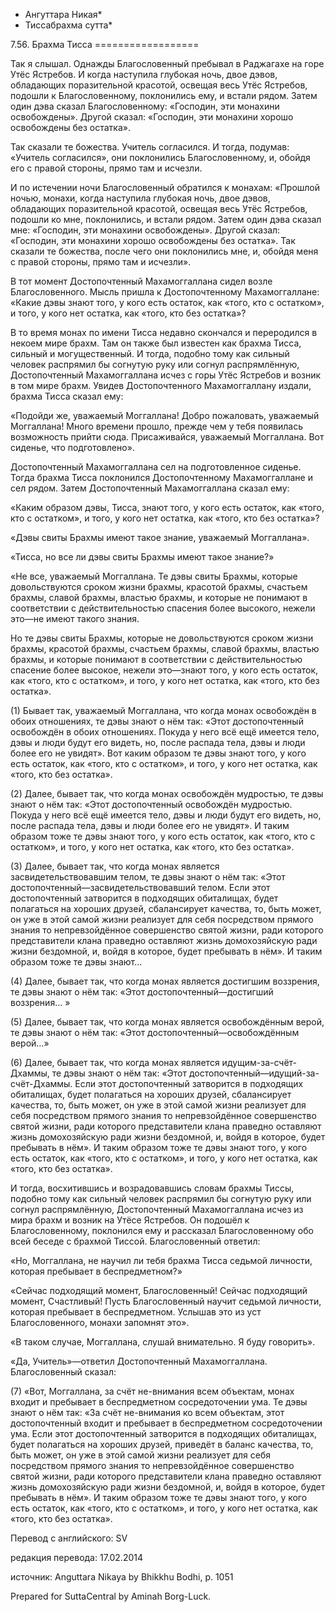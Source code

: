 * Ангуттара Никая*
* Тиссабрахма сутта*

7\.56\. Брахма Тисса
\=\=\=\=\=\=\=\=\=\=\=\=\=\=\=\=\=\=

Так я слышал\. Однажды Благословенный пребывал в Раджагахе на горе Утёс Ястребов\. И когда наступила глубокая ночь, двое дэвов, обладающих поразительной красотой, освещая весь Утёс Ястребов, подошли к Благословенному, поклонились ему, и встали рядом\. Затем один дэва сказал Благословенному: «Господин, эти монахини освобождены»\. Другой сказал: «Господин, эти монахини хорошо освобождены без остатка»\.

Так сказали те божества\. Учитель согласился\. И тогда, подумав: «Учитель согласился», они поклонились Благословенному, и, обойдя его с правой стороны, прямо там и исчезли\.

И по истечении ночи Благословенный обратился к монахам: «Прошлой ночью, монахи, когда наступила глубокая ночь, двое дэвов, обладающих поразительной красотой, освещая весь Утёс Ястребов, подошли ко мне, поклонились, и встали рядом\. Затем один дэва сказал мне: «Господин, эти монахини освобождены»\. Другой сказал: «Господин, эти монахини хорошо освобождены без остатка»\. Так сказали те божества, после чего они поклонились мне, и, обойдя меня с правой стороны, прямо там и исчезли»\.

В тот момент Достопочтенный Махамоггаллана сидел возле Благословенного\. Мысль пришла к Достопочтенному Махамоггаллане: «Какие дэвы знают того, у кого есть остаток, как «того, кто с остатком», и того, у кого нет остатка, как «того, кто без остатка»?

В то время монах по имени Тисса недавно скончался и переродился в некоем мире брахм\. Там он также был известен как брахма Тисса, сильный и могущественный\. И тогда, подобно тому как сильный человек распрямил бы согнутую руку или согнул распрямлённую, Достопочтенный Махамоггаллана исчез с горы Утёс Ястребов и возник в том мире брахм\. Увидев Достопочтенного Махамоггаллану издали, брахма Тисса сказал ему:

«Подойди же, уважаемый Моггаллана\! Добро пожаловать, уважаемый Моггаллана\! Много времени прошло, прежде чем у тебя появилась возможность прийти сюда\. Присаживайся, уважаемый Моггаллана\. Вот сиденье, что подготовлено»\.

Достопочтенный Махамоггаллана сел на подготовленное сиденье\. Тогда брахма Тисса поклонился Достопочтенному Махамоггаллане и сел рядом\. Затем Достопочтенный Махамоггаллана сказал ему:

«Каким образом дэвы, Тисса, знают того, у кого есть остаток, как «того, кто с остатком», и того, у кого нет остатка, как «того, кто без остатка»?

«Дэвы свиты Брахмы имеют такое знание, уважаемый Моггаллана»\.

«Тисса, но все ли дэвы свиты Брахмы имеют такое знание?»

«Не все, уважаемый Моггаллана\. Те дэвы свиты Брахмы, которые довольствуются сроком жизни брахмы, красотой брахмы, счастьем брахмы, славой брахмы, властью брахмы, и которые не понимают в соответствии с действительностью спасения более высокого, нежели это—не имеют такого знания\.

Но те дэвы свиты Брахмы, которые не довольствуются сроком жизни брахмы, красотой брахмы, счастьем брахмы, славой брахмы, властью брахмы, и которые понимают в соответствии с действительностью спасение более высокое, нежели это—знают того, у кого есть остаток, как «того, кто с остатком», и того, у кого нет остатка, как «того, кто без остатка»\.

\(1\) Бывает так, уважаемый Моггаллана, что когда монах освобождён в обоих отношениях, те дэвы знают о нём так: «Этот достопочтенный освобождён в обоих отношениях\. Покуда у него всё ещё имеется тело, дэвы и люди будут его видеть, но, после распада тела, дэвы и люди более его не увидят»\. Вот каким образом те дэвы знают того, у кого есть остаток, как «того, кто с остатком», и того, у кого нет остатка, как «того, кто без остатка»\.

\(2\) Далее, бывает так, что когда монах освобождён мудростью, те дэвы знают о нём так: «Этот достопочтенный освобождён мудростью\. Покуда у него всё ещё имеется тело, дэвы и люди будут его видеть, но, после распада тела, дэвы и люди более его не увидят»\. И таким образом тоже те дэвы знают того, у кого есть остаток, как «того, кто с остатком», и того, у кого нет остатка, как «того, кто без остатка»\.

\(3\) Далее, бывает так, что когда монах является засвидетельствовавшим телом, те дэвы знают о нём так: «Этот достопочтенный—засвидетельствовавший телом\. Если этот достопочтенный затворится в подходящих обиталищах, будет полагаться на хороших друзей, сбалансирует качества, то, быть может, он уже в этой самой жизни реализует для себя посредством прямого знания то непревзойдённое совершенство святой жизни, ради которого представители клана праведно оставляют жизнь домохозяйскую ради жизни бездомной, и, войдя в которое, будет пребывать в нём»\. И таким образом тоже те дэвы знают…

\(4\) Далее, бывает так, что когда монах является достигшим воззрения, те дэвы знают о нём так: «Этот достопочтенный—достигший воззрения… »

\(5\) Далее, бывает так, что когда монах является освобождённым верой, те дэвы знают о нём так: «Этот достопочтенный—освобождённым верой…»

\(6\) Далее, бывает так, что когда монах является идущим\-за\-счёт\-Дхаммы, те дэвы знают о нём так: «Этот достопочтенный—идущий\-за\-счёт\-Дхаммы\. Если этот достопочтенный затворится в подходящих обиталищах, будет полагаться на хороших друзей, сбалансирует качества, то, быть может, он уже в этой самой жизни реализует для себя посредством прямого знания то непревзойдённое совершенство святой жизни, ради которого представители клана праведно оставляют жизнь домохозяйскую ради жизни бездомной, и, войдя в которое, будет пребывать в нём»\. И таким образом тоже те дэвы знают того, у кого есть остаток, как «того, кто с остатком», и того, у кого нет остатка, как «того, кто без остатка»\.

И тогда, восхитившись и возрадовавшись словам брахмы Тиссы, подобно тому как сильный человек распрямил бы согнутую руку или согнул распрямлённую, Достопочтенный Махамоггаллана исчез из мира брахм и возник на Утёсе Ястребов\. Он подошёл к Благословенному, поклонился ему и рассказал Благословенному обо всей беседе с брахмой Тиссой\. Благословенный ответил:

«Но, Моггаллана, не научил ли тебя брахма Тисса седьмой личности, которая пребывает в беспредметном?»

«Сейчас подходящий момент, Благословенный\! Сейчас подходящий момент, Счастливый\! Пусть Благословенный научит седьмой личности, которая пребывает в беспредметном\. Услышав это из уст Благословенного, монахи запомнят это»\.

«В таком случае, Моггаллана, слушай внимательно\. Я буду говорить»\.

«Да, Учитель»—ответил Достопочтенный Махамоггаллана\. Благословенный сказал:

\(7\) «Вот, Моггаллана, за счёт не\-внимания всем объектам, монах входит и пребывает в беспредметном сосредоточении ума\. Те дэвы знают о нём так: «За счёт не\-внимания ко всем объектам, этот достопочтенный входит и пребывает в беспредметном сосредоточении ума\. Если этот достопочтенный затворится в подходящих обиталищах, будет полагаться на хороших друзей, приведёт в баланс качества, то, быть может, он уже в этой самой жизни реализует для себя посредством прямого знания то непревзойдённое совершенство святой жизни, ради которого представители клана праведно оставляют жизнь домохозяйскую ради жизни бездомной, и, войдя в которое, будет пребывать в нём»\. И таким образом тоже те дэвы знают того, у кого есть остаток, как «того, кто с остатком», и того, у кого нет остатка, как «того, кто без остатка»\.

Перевод с английского: SV

редакция перевода: 17\.02\.2014

источник: Anguttara Nikaya by Bhikkhu Bodhi, p\. 1051

Prepared for SuttaCentral by Aminah Borg\-Luck\.